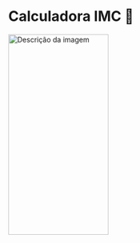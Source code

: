# Calculadora IMC 🧮

<img src="https://github.com/Lucaasshq/calculadora_imc_flutter/assets/120293165/78e01fb3-b9b0-47f2-a9dd-f4ea5c4f8034" alt="Descrição da imagem" width="200" height="400">
